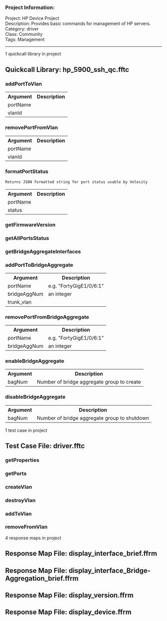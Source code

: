 ### Project Information:
Project: HP Device Project  
Description: Provides basic commands for management of HP servers.  
Category: driver  
Class: Community  
Tags: Management  

 ----
1 quickcall library in project
## Quickcall Library: hp_5900_ssh_qc.fftc
### addPortToVlan
<table><tr><th>Argument</th><th>Description</th></tr>
<tr><td>portName</td><tr></tr>
<tr><td>vlanId</td><tr></tr></table>

### removePortFromVlan
<table><tr><th>Argument</th><th>Description</th></tr>
<tr><td>portName</td><tr></tr>
<tr><td>vlanId</td><tr></tr></table>

### formatPortStatus
```
Returns JSON formatted string for port status usable by Velocity
```

<table><tr><th>Argument</th><th>Description</th></tr>
<tr><td>portName</td><tr></tr>
<tr><td>status</td><tr></tr></table>

### getFirmwareVersion
### getAllPortsStatus
### getBridgeAggregateInterfaces
### addPortToBridgeAggregate
<table><tr><th>Argument</th><th>Description</th></tr>
<tr><td>portName</td><td>e.g. "FortyGigE1/0/6:1"</tr></td>
<tr><td>bridgeAggNum</td><td>an integer</tr></td>
<tr><td>trunk_vlan</td><tr></tr></table>

### removePortFromBridgeAggregate
<table><tr><th>Argument</th><th>Description</th></tr>
<tr><td>portName</td><td>e.g. "FortyGigE1/0/6:1"</tr></td>
<tr><td>bridgeAggNum</td><td>an integer</tr></td></table>

### enableBridgeAggregate
<table><tr><th>Argument</th><th>Description</th></tr>
<tr><td>bagNum</td><td>Number of bridge aggregate group to create
</tr></td></table>

### disableBridgeAggregate
<table><tr><th>Argument</th><th>Description</th></tr>
<tr><td>bagNum</td><td>Number of bridge aggregate group to shutdown
</tr></td></table>

1 test case in project
## Test Case File: driver.fftc
### getProperties
### getPorts
### createVlan
### destroyVlan
### addToVlan
### removeFromVlan
4 response maps in project
## Response Map File: display_interface_brief.ffrm
## Response Map File: display_interface_Bridge-Aggregation_brief.ffrm
## Response Map File: display_version.ffrm
## Response Map File: display_device.ffrm